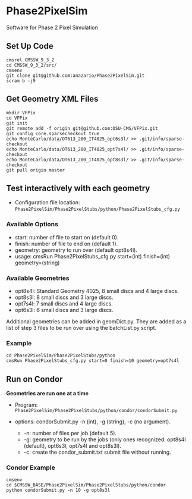 # Phase2PixelSim
Software for Phase 2 Pixel Simulation 

## Set Up Code
```
cmsrel CMSSW_9_3_2
cd CMSSW_9_3_2/src/
cmsenv
git clone git@github.com:anazario/Phase2PixelSim.git
scram b -j9
```

## Get Geometry XML Files
```
mkdir VFPix
cd VFPix
git init 
git remote add -f origin git@github.com:OSU-CMS/VFPix.git
git config core.sparsecheckout true
echo MonteCarlo/data/OT613_200_IT4025_opt6s3l/ >> .git/info/sparse-checkout
echo MonteCarlo/data/OT613_200_IT4025_opt7s4l/ >> .git/info/sparse-checkout
echo MonteCarlo/data/OT613_200_IT4025_opt8s3l/ >> .git/info/sparse-checkout
git pull origin master
```

## Test interactively with each geometry

* Configuration file location: ```Phase2PixelSim/Phase2PixelStubs/python/Phase2PixelStubs_cfg.py```

### Available Options 
* start: number of file to start on (default 0).
* finish: number of file to end on (default 1).
* geometry: geometry to run over (default opt8s4l). 
* usage: cmsRun Phase2PixelStubs_cfg.py start=(int) finish=(int) geometry=(string)

### Available Geometries
* opt8s4l: Standard Geometry 4025, 8 small discs and 4 large discs.
* opt8s3l: 8 small discs and 3 large discs.
* opt7s4l: 7 small discs and 4 large discs.
* opt6s3l: 6 small discs and 3 large discs.

Additional geometries can be added in geomDict.py. They are added as a list of step 3 files
to be run over using the batchList.py script.

### Example
```
cd Phase2PixelSim/Phase2PixelStubs/python
cmsRun Phase2PixelStubs_cfg.py start=0 finish=10 geometry=opt7s4l
```

## Run on Condor
**Geometries are run one at a time**
* Program: ```Phase2PixelSim/Phase2PixelStubs/python/condor/condorSubmit.py```
* options: condorSubmit.py -n (int), -g (string), -c (no argument).

  * -n: number of files per job (default 5).
  * -g: geometry to be run by the jobs (only ones recognized: opt8s4l (default), opt6s3l, opt7s4l and opt8s3l).
  * -c: create the condor_submit.txt submit file without running. 

### Condor Example
```
cmsenv
cd $CMSSW_BASE/Phase2PixelSim/Phase2PixelStubs/python/condor
python condorSubmit.py -n 10 -g opt8s3l 
```
